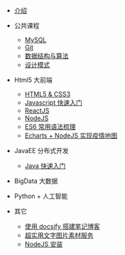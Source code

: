 <!-- docs/_sidebar.md -->

- [介绍](README "Think About AI")

- 公共课程

  - [MySQL](public/01_Mysql/)
  - [Git](public/02_Git/)
  - [数据结构与算法](public/03_Datastructure/)
  - [设计模式](public/04_Designpattern/)

- Html5 大前端

  - [HTML5 & CSS3](html5/01_Html/)
  - [Javascript 快速入门](html5/02_Javascript/)
  - [ReactJS](html5/03_React/)
  - [NodeJS](html5/04_Node/)
  - [ES6 常用语法梳理](html5/11_ES6/)
  - [Echarts + NodeJS 实现疫情地图](html5/03_Echarts/)

- JavaEE 分布式开发

  - [Java 快速入门](javaee/01_Java/)

- BigData 大数据

- Python + 人工智能

- 其它
  - [使用 docsify 搭建笔记博客](other/01_Docsify/ "使用 docsify 搭建笔记博客")
  - [超实用文字图片素材服务](other/02_Lorem/)
  - [NodeJS 安装](other/03_XXXX/)
